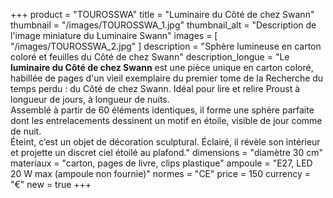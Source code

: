 +++
product = "TOUROSSWA"
title = "Luminaire du Côté de chez Swann"
thumbnail = "/images/TOUROSSWA_1.jpg"
thumbnail_alt = "Description de l'image miniature du Luminaire Swann"
images = [
  "/images/TOUROSSWA_2.jpg"
]
description = "Sphère lumineuse en carton coloré et feuilles du Côté de chez Swann"
description_longue = "Le <b>luminaire du Côté de chez Swann</b> est une pièce unique en carton coloré, habillée de pages d'un vieil exemplaire du premier tome de la Recherche du temps perdu : du Côté de chez Swann. Idéal pour lire et relire Proust à longueur de jours, à longueur de nuits.<br>Assemblé à partir de 60 éléments identiques, il forme une sphère parfaite dont les entrelacements dessinent un motif en étoile, visible de jour comme de nuit.<br>Éteint, c’est un objet de décoration sculptural. Éclairé, il révèle son intérieur et projette un discret ciel étoilé au plafond."
dimensions = "diamètre 30 cm"
materiaux = "carton, pages de livre, clips plastique"
ampoule = "E27, LED 20 W max (ampoule non fournie)"
normes = "CE"
price = 150
currency = "€"
new = true
+++